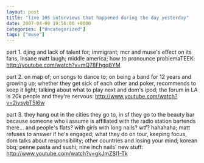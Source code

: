 ```yaml
---
layout: post
title: "live 105 interviews that happened during the day yesterday"
date: 2007-04-09 19:56:00 +0000
categories: ["Uncategorized"]
tags: ["muse"]
---
```


part 1. djing and lack of talent for; immigrant; mcr and muse's effect on its fans, insane matt laugh; middle america; how to pronounce problemaTEEK: http://youtube.com/watch?v=mQ78Fhgq8YM

part 2. on map of; on songs to dance to; on being a band for 12 years and growing up; whether they get sick of each other and poker, recommends to keep it light; talking about what to play next and dom's ipod; the forum in LA is 20k people and they're nervous: http://www.youtube.com/watch?v=2ivsybT5I6w

part 3. they hang out in the cities they go to, in sf they go to the beauty bar because someone who i assume is affiliated with the radio station bartends there... and people's flats? with girls with long nails? wtf? hahahaha; matt refuses to answer if he's engaged; what they do on tour, keeping focus, dom talks about responsibility; other countries and losing your mind; korean bbq; penne pasta and sushi; nine inch nails' new stuff: http://www.youtube.com/watch?v=gkJmZSI1-Tk